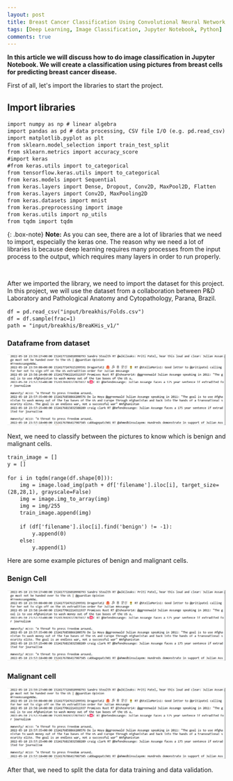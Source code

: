 ```yaml
---
layout: post
title: Breast Cancer Classification Using Convolutional Neural Network
tags: [Deep Learning, Image Classification, Jupyter Notebook, Python]
comments: true
---
```



**In this article we will discuss how to do image classification in Jupyter Notebook. We will create a classification using pictures from breast cells for predicting breast cancer disease.**

First of all, let's import the libraries to start the project. 

## Import libraries
~~~
import numpy as np # linear algebra
import pandas as pd # data processing, CSV file I/O (e.g. pd.read_csv)
import matplotlib.pyplot as plt
from sklearn.model_selection import train_test_split
from sklearn.metrics import accuracy_score
#import keras
#from keras.utils import to_categorical
from tensorflow.keras.utils import to_categorical
from keras.models import Sequential
from keras.layers import Dense, Dropout, Conv2D, MaxPool2D, Flatten
from keras.layers import Conv2D, MaxPooling2D
from keras.datasets import mnist
from keras.preprocessing import image
from keras.utils import np_utils
from tqdm import tqdm
~~~

{: .box-note}
**Note:** As you can see, there are a lot of libraries that we need to import, especially the keras one. The reason why we need a lot of libraries is because deep learning requires many processes from the input process to the output, which requires many layers in order to run properly.

<br />

After we imported the library, we need to import the dataset for this project. In this project, we will use the dataset from a collaboration between P&D Laboratory and Pathological Anatomy and Cytopathology, Parana, Brazil. 

~~~
df = pd.read_csv("input/breakhis/Folds.csv")
df = df.sample(frac=1)
path = "input/breakhis/BreaKHis_v1/" 
~~~

### Dataframe from dataset
![df_image](https://github.com/alvianpratama00/portfolio/blob/master/assets/img/Gather_data.png?raw=true)

Next, we need to classify between the pictures to know which is benign and malignant cells. 

~~~
train_image = []
y = []

for i in tqdm(range(df.shape[0])):
    img = image.load_img(path + df['filename'].iloc[i], target_size=(28,28,1), grayscale=False)
    img = image.img_to_array(img)
    img = img/255
    train_image.append(img)
    
    if (df['filename'].iloc[i].find('benign') != -1): 
        y.append(0) 
    else:
        y.append(1)
~~~

Here are some example pictures of benign and malignant cells. 

### Benign Cell
![benign](https://github.com/alvianpratama00/portfolio/blob/master/assets/img/Gather_data.png?raw=true)


### Malignant cell
![malignant](https://github.com/alvianpratama00/portfolio/blob/master/assets/img/Gather_data.png?raw=true)


After that, we need to split the data for data training and data validation.  
